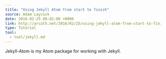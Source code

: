 ```yaml
---
title: "Using Jekyll Atom from start to finish"
source: Adam Laycock
date: 2016-02-25 09:01:00 +0000
link: http://arcath.net/2016/02/25/using-jekyll-atom-from-start-to-finish.html
type: Tutorial
tool:
  - tool/jekyll.md
---
```

Jekyll-Atom is my Atom package for working with Jekyll.





